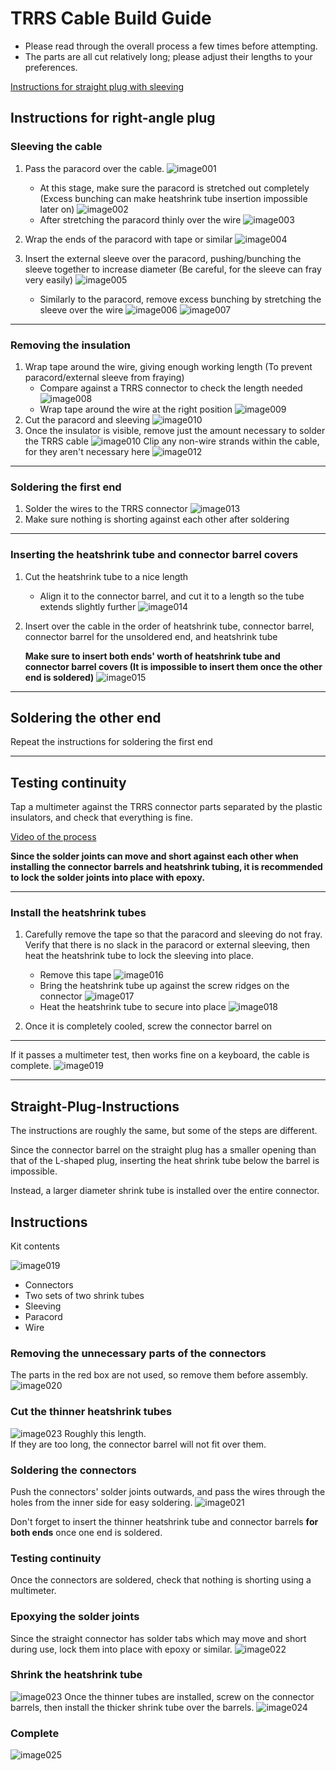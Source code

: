 # TRRS Cable Build Guide

* Please read through the overall process a few times before attempting.
* The parts are all cut relatively long; please adjust their lengths to your preferences.

[Instructions for straight plug with sleeving](#Straight-Plug-Instructions)

## Instructions for right-angle plug

### Sleeving the cable

1. Pass the paracord over the cable.
  ![image001](img/image001.jpg)
    * At this stage, make sure the paracord is stretched out completely (Excess bunching can make heatshrink tube insertion impossible later on)
    ![image002](img/image002.jpg)
    * After stretching the paracord thinly over the wire
    ![image003](img/image003.jpg)
2. Wrap the ends of the paracord with tape or similar
  ![image004](img/image004.jpg)
3. Insert the external sleeve over the paracord, pushing/bunching the sleeve together to increase diameter (Be careful, for the sleeve can fray very easily)
  ![image005](img/image005.jpg)

    * Similarly to the paracord, remove excess bunching by stretching the sleeve over the wire
    ![image006](img/image006.jpg)
    ![image007](img/image007.jpg)

--------

### Removing the insulation

1. Wrap tape around the wire, giving enough working length (To prevent paracord/external sleeve from fraying)
    * Compare against a TRRS connector to check the length needed
    ![image008](img/image008.jpg)
    * Wrap tape around the wire at the right position
    ![image009](img/image009.jpg)
2. Cut the paracord and sleeving
    ![image010](img/image010.jpg)
3. Once the insulator is visible, remove just the amount necessary to solder the TRRS cable
    ![image010](img/image011.jpg)
    Clip any non-wire strands within the cable, for they aren't necessary here
    ![image012](img/image012.jpg)

--------

### Soldering the first end

1. Solder the wires to the TRRS connector
    ![image013](img/image013.jpg)
2. Make sure nothing is shorting against each other after soldering

--------

### Inserting the heatshrink tube and connector barrel covers

1. Cut the heatshrink tube to a nice length
    * Align it to the connector barrel, and cut it to a length so the tube extends slightly further
    ![image014](img/image014.jpg)
2. Insert over the cable in the order of heatshrink tube, connector barrel, connector barrel for the unsoldered end, and heatshrink tube

    **Make sure to insert both ends' worth of heatshrink tube and connector barrel covers (It is impossible to insert them once the other end is soldered)**
    ![image015](img/image015.jpg)

--------

## Soldering the other end

Repeat the instructions for soldering the first end

--------

## Testing continuity

Tap a multimeter against the TRRS connector parts separated by the plastic insulators, and check that everything is fine.

[Video of the process](https://twitter.com/nillpo/status/1056187819859701760)

**Since the solder joints can move and short against each other when installing the connector barrels and heatshrink tubing, it is recommended to lock the solder joints into place with epoxy.**

--------

### Install the heatshrink tubes

1. Carefully remove the tape so that the paracord and sleeving do not fray. Verify that there is no slack in the paracord or external sleeving, then heat the heatshrink tube to lock the sleeving into place.
    * Remove this tape
    ![image016](img/image016.jpg)
    * Bring the heatshrink tube up against the screw ridges on the connector
    ![image017](img/image017.jpg)
    * Heat the heatshrink tube to secure into place
    ![image018](img/image018.jpg)

2. Once it is completely cooled, screw the connector barrel on

--------

If it passes a multimeter test, then works fine on a keyboard, the cable is complete.
![image019](img/image019.jpg)

---------------

## Straight-Plug-Instructions

The instructions are roughly the same, but some of the steps are different.

Since the connector barrel on the straight plug has a smaller opening than that of the L-shaped plug, inserting the heat shrink tube below the barrel is impossible.

Instead, a larger diameter shrink tube is installed over the entire connector.

## Instructions

Kit contents

![image019](./img/straight/image001.jpg)

* Connectors
* Two sets of two shrink tubes
* Sleeving
* Paracord
* Wire

### Removing the unnecessary parts of the connectors

The parts in the red box are not used, so remove them before assembly.
![image020](./img/straight/image002.jpg)

### Cut the thinner heatshrink tubes

![image023](./img/straight/image008.jpg)
Roughly this length.  
If they are too long, the connector barrel will not fit over them.

### Soldering the connectors

Push the connectors' solder joints outwards, and pass the wires through the holes from the inner side for easy soldering.
![image021](./img/straight/image003.jpg)

Don't forget to insert the thinner heatshrink tube and connector barrels **for both ends** once one end is soldered.

### Testing continuity

Once the connectors are soldered, check that nothing is shorting using a multimeter.

### Epoxying the solder joints

Since the straight connector has solder tabs which may move and short during use, lock them into place with epoxy or similar.
![image022](./img/straight/image004.jpg)

### Shrink the heatshrink tube

![image023](./img/straight/image005.jpg)
Once the thinner tubes are installed, screw on the connector barrels, then install the thicker shrink tube over the barrels.
![image024](./img/straight/image006.jpg)

### Complete

![image025](./img/straight/image007.jpg)
